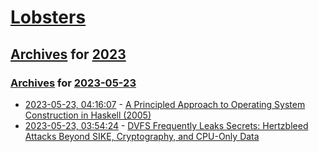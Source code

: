 # [Lobsters](../../../README.md)

## [Archives](../../index.md) for [2023](../index.md)

### [Archives](../../index.md) for [2023-05-23](index.md)

* [2023-05-23, 04:16:07](https://lobste.rs/s/ieq7hs/principled_approach_operating_system) - [A Principled Approach to Operating System Construction in Haskell (2005)](http://web.cecs.pdx.edu/~apt/icfp05.pdf)
* [2023-05-23, 03:54:24](https://lobste.rs/s/9knahp/dvfs_frequently_leaks_secrets) - [DVFS Frequently Leaks Secrets: Hertzbleed Attacks Beyond SIKE, Cryptography, and CPU-Only Data](https://www.hertzbleed.com/2h2b.pdf)

